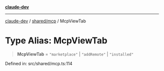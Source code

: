 [**claude-dev**](../../../README.md)

***

[claude-dev](../../../README.md) / [shared/mcp](../README.md) / McpViewTab

# Type Alias: McpViewTab

> **McpViewTab** = `"marketplace"` \| `"addRemote"` \| `"installed"`

Defined in: src/shared/mcp.ts:114
